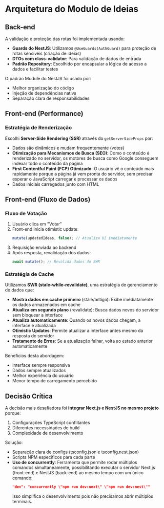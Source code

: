 # Arquitetura do Modulo de Ideias

## Back-end
A validação e proteção das rotas foi implementada usando:
- **Guards do NestJS**: Utilizamos `@UseGuards(AuthGuard)` para proteção de rotas sensíveis (criação de ideias)
- **DTOs com class-validator**: Para validação de dados de entrada
- **Padrão Repository**: Escolhido por encapsular a lógica de acesso a dados e facilitar testes

O padrão Module do NestJS foi usado por:
- Melhor organização do código
- Injeção de dependências nativa
- Separação clara de responsabilidades

## Front-end (Performance)

### Estratégia de Renderização
Escolhi **Server-Side Rendering (SSR)** através do `getServerSideProps` por:
- Dados são dinâmicos e mudam frequentemente (votos)
- **Otimização para Mecanismos de Busca (SEO)**: Como o conteúdo é renderizado no servidor, os motores de busca como Google conseguem indexar todo o conteúdo da página
- **First Contentful Paint (FCP) Otimizado**: O usuário vê o conteúdo mais rapidamente porque a página já vem pronta do servidor, sem precisar esperar o JavaScript carregar e processar os dados
- Dados iniciais carregados junto com HTML

## Front-end (Fluxo de Dados)

### Fluxo de Votação
1. Usuário clica em "Votar"
2. Front-end inicia otimistic update:
   ```typescript
   mutate(updatedIdeas, false); // Atualiza UI imediatamente
   ```
3. Requisição enviada ao backend
4. Após resposta, revalidação dos dados:
   ```typescript
   await mutate(); // Revalida dados do SWR
   ```

### Estratégia de Cache
Utilizamos **SWR (stale-while-revalidate)**, uma estratégia de gerenciamento de dados que:
- **Mostra dados em cache primeiro** (stale/antigo): Exibe imediatamente os dados armazenados em cache
- **Atualiza em segundo plano** (revalidate): Busca dados novos do servidor sem bloquear a interface
- **Atualiza automaticamente**: Quando os novos dados chegam, a interface é atualizada
- **Otimistic Updates**: Permite atualizar a interface antes mesmo da resposta do servidor
- **Tratamento de Erros**: Se a atualização falhar, volta ao estado anterior automaticamente

Benefícios desta abordagem:
- Interface sempre responsiva
- Dados sempre atualizados
- Melhor experiência do usuário
- Menor tempo de carregamento percebido

## Decisão Crítica

A decisão mais desafiadora foi **integrar Next.js e NestJS no mesmo projeto** porque:
1. Configurações TypeScript conflitantes
2. Diferentes necessidades de build
3. Complexidade de desenvolvimento

Solução:
- Separação clara de configs (tsconfig.json e tsconfig.nest.json)
- Scripts NPM específicos para cada parte
- **Uso de concurrently**: Ferramenta que permite rodar múltiplos comandos simultaneamente, possibilitando executar o servidor Next.js (front-end) e NestJS (back-end) ao mesmo tempo com um único comando:
  ```json
  "dev": "concurrently \"npm run dev:next\" \"npm run dev:nest\""
  ```
  Isso simplifica o desenvolvimento pois não precisamos abrir múltiplos terminais.
